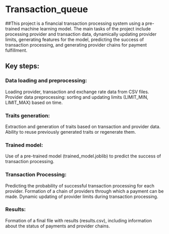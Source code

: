 # Transaction_queue
##This project is a financial transaction processing system using a pre-trained machine learning model. The main tasks of the project include processing provider and transaction data, dynamically updating provider limits, generating features for the model, predicting the success of transaction processing, and generating provider chains for payment fulfillment.

## Key steps:
### Data loading and preprocessing:
Loading provider, transaction and exchange rate data from CSV files.
Provider data preprocessing: sorting and updating limits (LIMIT_MIN, LIMIT_MAX) based on time.

### Traits generation:
Extraction and generation of traits based on transaction and provider data.
Ability to reuse previously generated traits or regenerate them.

### Trained model:
Use of a pre-trained model (trained_model.joblib) to predict the success of transaction processing.

### Transaction Processing:
Predicting the probability of successful transaction processing for each provider.
Formation of a chain of providers through which a payment can be made.
Dynamic updating of provider limits during transaction processing.

### Results:
Formation of a final file with results (results.csv), including information about the status of payments and provider chains.
